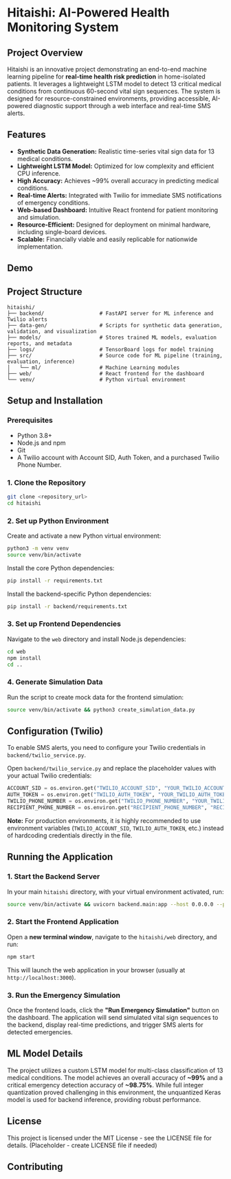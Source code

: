 # Hitaishi: AI-Powered Health Monitoring System

## Project Overview

Hitaishi is an innovative project demonstrating an end-to-end machine learning pipeline for **real-time health risk prediction** in home-isolated patients. It leverages a lightweight LSTM model to detect 13 critical medical conditions from continuous 60-second vital sign sequences. The system is designed for resource-constrained environments, providing accessible, AI-powered diagnostic support through a web interface and real-time SMS alerts.

## Features

*   **Synthetic Data Generation:** Realistic time-series vital sign data for 13 medical conditions.
*   **Lightweight LSTM Model:** Optimized for low complexity and efficient CPU inference.
*   **High Accuracy:** Achieves ~99% overall accuracy in predicting medical conditions.
*   **Real-time Alerts:** Integrated with Twilio for immediate SMS notifications of emergency conditions.
*   **Web-based Dashboard:** Intuitive React frontend for patient monitoring and simulation.
*   **Resource-Efficient:** Designed for deployment on minimal hardware, including single-board devices.
*   **Scalable:** Financially viable and easily replicable for nationwide implementation.

## Demo



## Project Structure

```
hitaishi/
├── backend/                  # FastAPI server for ML inference and Twilio alerts
├── data-gen/                 # Scripts for synthetic data generation, validation, and visualization
├── models/                   # Stores trained ML models, evaluation reports, and metadata
├── logs/                     # TensorBoard logs for model training
├── src/                      # Source code for ML pipeline (training, evaluation, inference)
│   └── ml/                   # Machine Learning modules
├── web/                      # React frontend for the dashboard
└── venv/                     # Python virtual environment
```

## Setup and Installation

### Prerequisites

*   Python 3.8+
*   Node.js and npm
*   Git
*   A Twilio account with Account SID, Auth Token, and a purchased Twilio Phone Number.

### 1. Clone the Repository

```bash
git clone <repository_url>
cd hitaishi
```

### 2. Set up Python Environment

Create and activate a new Python virtual environment:

```bash
python3 -m venv venv
source venv/bin/activate
```

Install the core Python dependencies:

```bash
pip install -r requirements.txt
```

Install the backend-specific Python dependencies:

```bash
pip install -r backend/requirements.txt
```

### 3. Set up Frontend Dependencies

Navigate to the `web` directory and install Node.js dependencies:

```bash
cd web
npm install
cd ..
```

### 4. Generate Simulation Data

Run the script to create mock data for the frontend simulation:

```bash
source venv/bin/activate && python3 create_simulation_data.py
```

## Configuration (Twilio)

To enable SMS alerts, you need to configure your Twilio credentials in `backend/twilio_service.py`.

Open `backend/twilio_service.py` and replace the placeholder values with your actual Twilio credentials:

```python
ACCOUNT_SID = os.environ.get("TWILIO_ACCOUNT_SID", "YOUR_TWILIO_ACCOUNT_SID")
AUTH_TOKEN = os.environ.get("TWILIO_AUTH_TOKEN", "YOUR_TWILIO_AUTH_TOKEN")
TWILIO_PHONE_NUMBER = os.environ.get("TWILIO_PHONE_NUMBER", "YOUR_TWILIO_PHONE_NUMBER") # Must be a Twilio number you own
RECIPIENT_PHONE_NUMBER = os.environ.get("RECIPIENT_PHONE_NUMBER", "RECIPIENT_PHONE_NUMBER") # Number to receive alerts
```

**Note:** For production environments, it is highly recommended to use environment variables (`TWILIO_ACCOUNT_SID`, `TWILIO_AUTH_TOKEN`, etc.) instead of hardcoding credentials directly in the file.

## Running the Application

### 1. Start the Backend Server

In your main `hitaishi` directory, with your virtual environment activated, run:

```bash
source venv/bin/activate && uvicorn backend.main:app --host 0.0.0.0 --port 8000
```

### 2. Start the Frontend Application

Open a **new terminal window**, navigate to the `hitaishi/web` directory, and run:

```bash
npm start
```

This will launch the web application in your browser (usually at `http://localhost:3000`).

### 3. Run the Emergency Simulation

Once the frontend loads, click the **"Run Emergency Simulation"** button on the dashboard. The application will send simulated vital sign sequences to the backend, display real-time predictions, and trigger SMS alerts for detected emergencies.

## ML Model Details

The project utilizes a custom LSTM model for multi-class classification of 13 medical conditions. The model achieves an overall accuracy of **~99%** and a critical emergency detection accuracy of **~98.75%**. While full integer quantization proved challenging in this environment, the unquantized Keras model is used for backend inference, providing robust performance.

## License

This project is licensed under the MIT License - see the LICENSE file for details. (Placeholder - create LICENSE file if needed)

## Contributing

